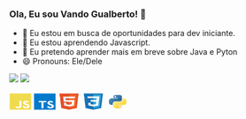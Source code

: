 ### Ola, Eu sou Vando Gualberto! 👋 

- 🔭 Eu estou em busca de oportunidades para dev iniciante.
- 🌱 Eu estou aprendendo Javascript.
- 🤔 Eu pretendo aprender mais em breve sobre Java e Pyton
- 😄 Pronouns: Ele/Dele

<div>
  <img height = "180em" src = "https://github-readme-stats.vercel.app/api?username=Gualbertux&show_icons=true&theme=dark&include_all_commits=true&count_private=true" />
  <img height = "180em" src = "https://github-readme-stats.vercel.app/api/top-langs/?username=Gualbertux&layout=compact&langs_count=16&theme=dark" />
</div>
<div style="display: inline_block"><br>
  <img align="center" alt="Vgs-Js" height="30" width="40" src="https://raw.githubusercontent.com/devicons/devicon/master/icons/javascript/javascript-plain.svg">
  <img align="center" alt="Vgs-Ts" height="30" width="40" src="https://raw.githubusercontent.com/devicons/devicon/master/icons/typescript/typescript-plain.svg">
  <img align="center" alt="Vgs-HTML" height="30" width="40" src="https://raw.githubusercontent.com/devicons/devicon/master/icons/html5/html5-original.svg">
  <img align="center" alt="Vgs-CSS" height="30" width="40" src="https://raw.githubusercontent.com/devicons/devicon/master/icons/css3/css3-original.svg">
  <img align="center" alt="Vgs-Python" height="30" width="40" src="https://raw.githubusercontent.com/devicons/devicon/master/icons/python/python-original.svg">
 
</div>
